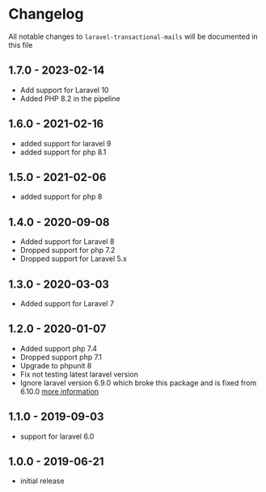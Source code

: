 # Changelog

All notable changes to `laravel-transactional-mails` will be documented in this file

## 1.7.0 - 2023-02-14

- Add support for Laravel 10
- Added PHP 8.2 in the pipeline

## 1.6.0 - 2021-02-16

- added support for laravel 9
- added support for php 8.1

## 1.5.0 - 2021-02-06

- added support for php 8

## 1.4.0 - 2020-09-08

- Added support for Laravel 8
- Dropped support for php 7.2
- Dropped support for Laravel 5.x

## 1.3.0 - 2020-03-03

- Added support for Laravel 7

## 1.2.0 - 2020-01-07

- Added support php 7.4
- Dropped support php 7.1
- Upgrade to phpunit 8
- Fix not testing latest laravel version
- Ignore laravel version 6.9.0 which broke this package and is fixed from 6.10.0 [more information](https://github.com/laravel/framework/issues/30948)

## 1.1.0 - 2019-09-03

- support for laravel 6.0

## 1.0.0 - 2019-06-21

- initial release
